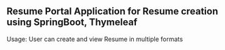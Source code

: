 ## Resume Portal Application for Resume creation using SpringBoot, Thymeleaf

Usage: User can create and view Resume in multiple formats
